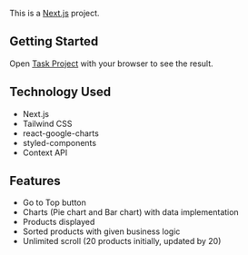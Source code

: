 This is a [Next.js](https://nextjs.org/) project.

## Getting Started

Open [Task Project](https://ecommerce-spa-gain-solutions.vercel.app/) with your browser to see the result.

## Technology Used

- Next.js
- Tailwind CSS
- react-google-charts
- styled-components
- Context API

## Features

- Go to Top button
- Charts (Pie chart and Bar chart) with data implementation
- Products displayed
- Sorted products with given business logic
- Unlimited scroll (20 products initially, updated by 20)
